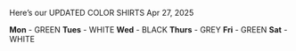 
Here’s our UPDATED COLOR SHIRTS
Apr 27, 2025

**Mon** - GREEN
**Tues** - WHITE
**Wed** - BLACK
**Thurs** - GREY
**Fri** - GREEN
**Sat** - WHITE
